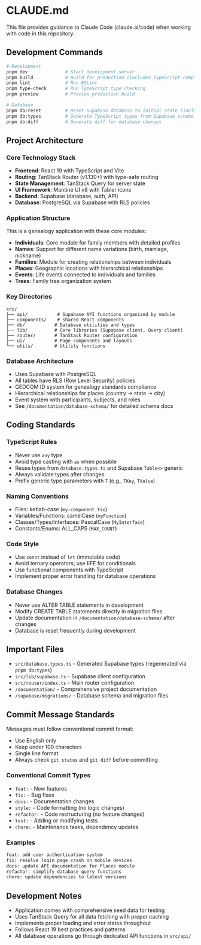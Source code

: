 # CLAUDE.md

This file provides guidance to Claude Code (claude.ai/code) when working with code in this repository.

## Development Commands

```bash
# Development
pnpm dev              # Start development server
pnpm build            # Build for production (includes TypeScript compilation)
pnpm lint             # Run ESLint
pnpm type-check       # Run TypeScript type checking
pnpm preview          # Preview production build

# Database
pnpm db:reset         # Reset Supabase database to initial state (includes seed data)
pnpm db:types         # Generate TypeScript types from Supabase schema
pnpm db:diff          # Generate diff for database changes
```

## Project Architecture

### Core Technology Stack
- **Frontend**: React 19 with TypeScript and Vite
- **Routing**: TanStack Router (v1.130+) with type-safe routing
- **State Management**: TanStack Query for server state
- **UI Framework**: Mantine UI v8 with Tabler icons
- **Backend**: Supabase (database, auth, API)
- **Database**: PostgreSQL via Supabase with RLS policies

### Application Structure
This is a genealogy application with these core modules:
- **Individuals**: Core module for family members with detailed profiles
- **Names**: Support for different name variations (birth, marriage, nickname)
- **Families**: Module for creating relationships between individuals
- **Places**: Geographic locations with hierarchical relationships
- **Events**: Life events connected to individuals and families
- **Trees**: Family tree organization system

### Key Directories
```
src/
├── api/           # Supabase API functions organized by module
├── components/    # Shared React components
├── db/           # Database utilities and types
├── lib/          # Core libraries (Supabase client, Query client)
├── router/       # TanStack Router configuration
├── ui/           # Page components and layouts
└── utils/        # Utility functions
```

### Database Architecture
- Uses Supabase with PostgreSQL
- All tables have RLS (Row Level Security) policies
- GEDCOM ID system for genealogy standards compliance
- Hierarchical relationships for places (country → state → city)
- Event system with participants, subjects, and roles
- See `/documentation/database-schema/` for detailed schema docs

## Coding Standards

### TypeScript Rules
- Never use `any` type
- Avoid type casting with `as` when possible
- Reuse types from `database.types.ts` and Supabase `Table<>` generic
- Always validate types after changes
- Prefix generic type parameters with `T` (e.g., `TKey`, `TValue`)

### Naming Conventions
- Files: kebab-case (`my-component.tsx`)
- Variables/Functions: camelCase (`myFunction`)
- Classes/Types/Interfaces: PascalCase (`MyInterface`)
- Constants/Enums: ALL_CAPS (`MAX_COUNT`)

### Code Style
- Use `const` instead of `let` (immutable code)
- Avoid ternary operators; use IIFE for conditionals
- Use functional components with TypeScript
- Implement proper error handling for database operations

### Database Changes
- Never use ALTER TABLE statements in development
- Modify CREATE TABLE statements directly in migration files
- Update documentation in `/documentation/database-schema/` after changes
- Database is reset frequently during development

## Important Files
- `src/database.types.ts` - Generated Supabase types (regenerated via `pnpm db:types`)
- `src/lib/supabase.ts` - Supabase client configuration
- `src/router/index.ts` - Main router configuration
- `/documentation/` - Comprehensive project documentation
- `/supabase/migrations/` - Database schema and migration files

## Commit Message Standards

Messages must follow conventional commit format:
- Use English only
- Keep under 100 characters
- Single line format
- Always check `git status` and `git diff` before committing

### Conventional Commit Types
- `feat:` - New features
- `fix:` - Bug fixes  
- `docs:` - Documentation changes
- `style:` - Code formatting (no logic changes)
- `refactor:` - Code restructuring (no feature changes)
- `test:` - Adding or modifying tests
- `chore:` - Maintenance tasks, dependency updates

### Examples
```bash
feat: add user authentication system
fix: resolve login page crash on mobile devices
docs: update API documentation for Places module
refactor: simplify database query functions
chore: update dependencies to latest versions
```

## Development Notes
- Application comes with comprehensive seed data for testing
- Uses TanStack Query for all data fetching with proper caching
- Implements proper loading and error states throughout
- Follows React 19 best practices and patterns
- All database operations go through dedicated API functions in `src/api/`